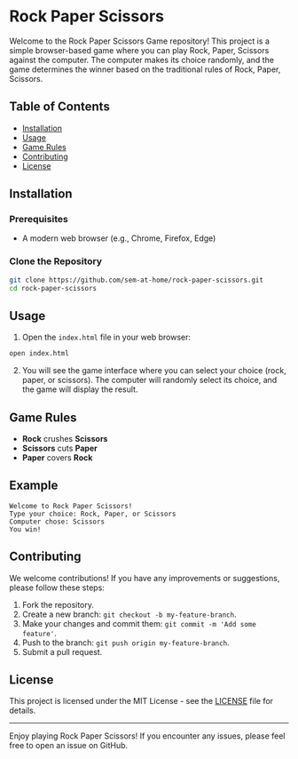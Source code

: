 # Rock Paper Scissors

Welcome to the Rock Paper Scissors Game repository! This project is a simple browser-based game where you can play Rock, Paper, Scissors against the computer. The computer makes its choice randomly, and the game determines the winner based on the traditional rules of Rock, Paper, Scissors.

## Table of Contents

- [Installation](#installation)
- [Usage](#usage)
- [Game Rules](#game-rules)
- [Contributing](#contributing)
- [License](#license)

## Installation

### Prerequisites

- A modern web browser (e.g., Chrome, Firefox, Edge)

### Clone the Repository

```bash
git clone https://github.com/sem-at-home/rock-paper-scissors.git
cd rock-paper-scissors
```

## Usage

1. Open the `index.html` file in your web browser:

```bash
open index.html
```

2. You will see the game interface where you can select your choice (rock, paper, or scissors). The computer will randomly select its choice, and the game will display the result.

## Game Rules

- **Rock** crushes **Scissors**
- **Scissors** cuts **Paper**
- **Paper** covers **Rock**

## Example

```
Welcome to Rock Paper Scissors!
Type your choice: Rock, Paper, or Scissors
Computer chose: Scissors
You win!
```

## Contributing

We welcome contributions! If you have any improvements or suggestions, please follow these steps:

1. Fork the repository.
2. Create a new branch: `git checkout -b my-feature-branch`.
3. Make your changes and commit them: `git commit -m 'Add some feature'`.
4. Push to the branch: `git push origin my-feature-branch`.
5. Submit a pull request.

## License

This project is licensed under the MIT License - see the [LICENSE](LICENSE) file for details.

---

Enjoy playing Rock Paper Scissors! If you encounter any issues, please feel free to open an issue on GitHub.
